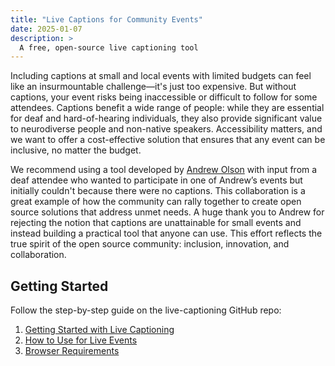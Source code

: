 ```yaml
---
title: "Live Captions for Community Events"
date: 2025-01-07
description: >
  A free, open-source live captioning tool
---
```


Including captions at small and local events with limited budgets can feel like an insurmountable challenge—it's just too expensive. But without captions, your event risks being inaccessible or difficult to follow for some attendees. Captions benefit a wide range of people: while they are essential for deaf and hard-of-hearing individuals, they also provide significant value to neurodiverse people and non-native speakers. Accessibility matters, and we want to offer a cost-effective solution that ensures that any event can be inclusive, no matter the budget.

We recommend using a tool developed by [Andrew Olson](https://www.linkedin.com/in/andrewozone/) with input from a deaf attendee who wanted to participate in one of Andrew’s events but initially couldn't because there were no captions. This collaboration is a great example of how the community can rally together to create open source solutions that address unmet needs. A huge thank you to Andrew for rejecting the notion that captions are unattainable for small events and instead building a practical tool that anyone can use. This effort reflects the true spirit of the open source community: inclusion, innovation, and collaboration.

## Getting Started

Follow the step-by-step guide on the live-captioning GitHub repo: 

1. [Getting Started with Live Captioning](https://github.com/MidCamp/live-captioning?tab=readme-ov-file#live-captioning)
2. [How to Use for Live Events](https://github.com/MidCamp/live-captioning?tab=readme-ov-file#getting-started)
3. [Browser Requirements](https://github.com/MidCamp/live-captioning?tab=readme-ov-file#requirements)
